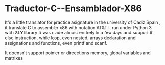 # Traductor-C--Ensamblador-X86
It's a little translator for practice asignature in the university of Cadiz Spain , it translate C to assembler x86 with notation AT&T.It run under Python 3 with SLY library
It was made almost entirely in a few days and support if else instruction, while loop, even nested, arrays declaration and assignations and functions, even printf and scanf.

It doensn't support pointer or direcctions memory, global variables and matrixes
